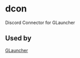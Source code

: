 # dcon
Discord Connector for GLauncher

## Used by
[GLauncher](https://github.com/dekotan24/glc_cs)
